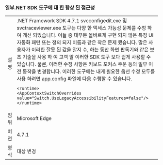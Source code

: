 ### <a name="improved-accessibility-for-some-net-sdk-tools"></a>일부.NET SDK 도구에 대 한 향상 된 접근성

|   |   |
|---|---|
|설명|.NET Framework SDK 4.7.1 svcconfigedit.exe 및 svctraceviewer.exe 도구는 다양 한 액세스 가능성 문제를 수정 하 여 개선 되었습니다. 이들 중 대부분 올바르게 구현 되지 않은 특정 UI 자동화 패턴 또는 정의 되지 이름과 같은 작은 문제 했습니다. 많은 사용자가 이러한 잘못 된 값을 알지 수, 하는 동안 화면 판독기와 같은 보조 기술을 사용 하 여 고객 알 이러한 SDK 도구 보다 쉽게 사용할 수 있습니다. 물론, 이러한 수정 사항은 키보드 포커스 주문 등의 일부 이전 동작을 변경합니다. 이러한 도구에는 내게 필요한 옵션 수정 모두를 사용 하려면 app.config 파일에 다음 수행할 수 있습니다.<pre><code class="language-xml">&lt;runtime&gt;&#13;&#10;&lt;AppContextSwitchOverrides value=&quot;Switch.UseLegacyAccessibilityFeatures=false&quot;/&gt;&#13;&#10;&lt;/runtime&gt;&#13;&#10;</code></pre>|
|범위|Microsoft Edge|
|버전|4.7.1|
|형식|대상 변경|

